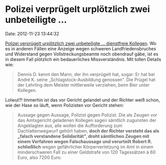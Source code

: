 Polizei verprügelt urplötzlich zwei unbeteiligte \...
=====================================================

Date: 2012-11-23 13:44:32

[Polizei verprügelt urplötzlich zwei unbeteiligte \... dienstfreie
Kollegen](http://www.fr-online.de/frankfurt/eintracht-frankfurt---1--fc-kaiserslautern-polizist-gegen-polizist,1472798,20940432.html).
Wo es in anderen Fällen eine Anzeige wegen schweren Landfriedensbruches
und Widerstand gegen Vollstreckungsbeamte noch obendrauf gäbe, ist es in
diesem Fall plötzlich ein bedauerliches Missverständnis. Mit tollen
Details wie:

> Dennis D. kennt den Mann, der ihn verprügelt hat, sogar: Er hat bei
> André K. seine „Schlagstock-Ausbildung genossen". Die Prügel hat der
> Lehrling dem Meister mittlerweile verziehen, beim Bier unter Kollegen.

Lolwut?! Immerhin ist das vor Gericht gelandet und der Richter weiß
schon, wie der Hase so läuft, wenn Polizisten vor Gericht stehen:

> Aussage gegen Aussage, Polizist gegen Polizist. Die als Zeugen vor das
> Amtsgericht geladenen Kollegen sagen sämtlich zugunsten der
> Angeklagten aus, alle wollen die Aufforderung zum Dachlattenwegwurf
> gehört haben, **doch der Richter versteht das als „falsch verstandene
> Solidarität", droht sämtlichen Zeugen mit einem Verfahren wegen
> Falschaussage und verurteilt Robert R. schließlich** wegen
> gefährlicher Körperverletzung im Amt in einem minderschweren Fall zu
> einer Geldstrafe von 120 Tagessätzen à 60 Euro, also 7200 Euro.
